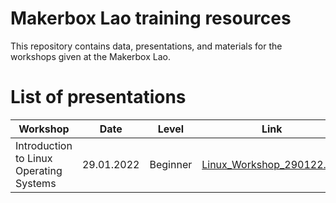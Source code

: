 # Makerbox Lao training resources
This repository contains data, presentations, and materials for the workshops given at the Makerbox Lao.

# List of presentations

| Workshop | Date | Level | Link |
| --- | --- | --- | --- |
| Introduction to Linux Operating Systems | 29.01.2022 | Beginner | [Linux_Workshop_290122.pdf](https://github.com/makerboxlao/training_resources/raw/main/Linux_290122/Linux_Workshop_290122.pdf) |
